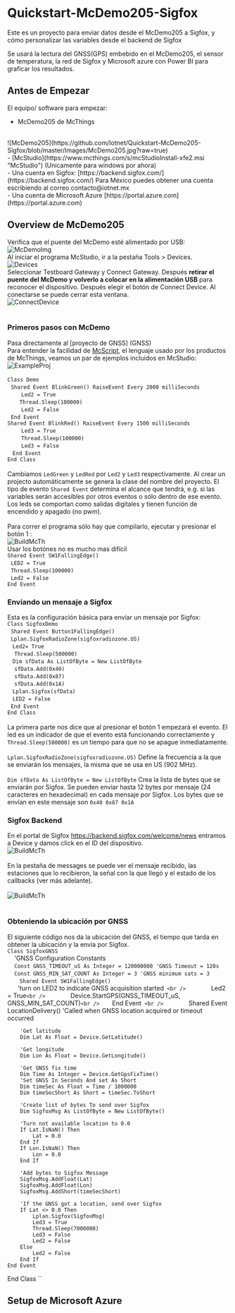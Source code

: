# Quickstart-McDemo205-Sigfox #
Este es un proyecto para enviar datos desde el McDemo205 a Sigfox, y cómo personalizar las variables desde el backend de Sigfox

Se usará la lectura del GNSS(GPS) embebido en el McDemo205, el sensor de temperatura, la red de Sigfox y Microsoft azure con Power BI para graficar los resultados.

## Antes de Empezar ##
El equipo/ software para empezar:
<br />
- McDemo205 de McThings
<br />
![McDemo205](https://github.com/Iotnet/Quickstart-McDemo205-Sigfox/blob/master/Images/McDemo205.jpg?raw=true)
<br />
- [McStudio](https://www.mcthings.com/s/mcStudioInstall-xfe2.msi "McStudio")  (Unicamente para windows por ahora) <br />
- Una cuenta en Sigfox: [https://backend.sigfox.com/](https://backend.sigfox.com/) Para México puedes obtener una cuenta escribiendo al correo contacto@iotnet.mx<br />
- Una cuenta de Microsoft Azure [https://portal.azure.com](https://portal.azure.com)

## Overview de McDemo205 ##
Verifica que el puente del McDemo esté alimentado por USB:
![McDemoImg](https://github.com/Iotnet/Quickstart-McDemo205-Sigfox/blob/master/Images/Connection.png?raw=true)<br /> 
Al iniciar el programa McStudio, ir a la pestaña Tools > Devices.  <br />
![Devices](https://github.com/Iotnet/Quickstart-McDemo205-Sigfox/blob/master/Images/Captura%20de%20pantalla%202017-01-18%20a%20las%207.10.12%20p.m..png?raw=true)<br />
Seleccionar Testboard Gateway y Connect Gateway. Después **retirar el puente del McDemo y volverlo a colocar en la alimentación USB** para reconocer el dispositivo. Después elegir el botón de Connect Device. Al conectarse se puede cerrar esta ventana. 
<br />
![ConnectDevice](https://github.com/Iotnet/Quickstart-McDemo205-Sigfox/blob/master/Images/ConnectDev.png?raw=true)<br />
<br /> 
### Primeros pasos con McDemo <br />
Pasa directamente al [proyecto de GNSS] (GNSS) <br />
Para entender la facilidad de [McScript](https://static1.squarespace.com/static/5644f11fe4b0d6ca7d80d351/t/57c61f35b8a79ba9708b2cc4/1472601916268/mc-ScriptUserGuide.pdf), el lenguaje usado por los productos de McThings, veamos un par de ejemplos incluidos en McStudio:
![ExampleProj](https://github.com/Iotnet/Quickstart-McDemo205-Sigfox/blob/master/Images/ExampleProj.png?raw=true) <br />

``Class Demo``                                                     <br />
   ``Shared Event BlinkGreen() RaiseEvent Every 2000 milliSeconds`` <br />
         ``Led2 = True``                                            <br />
         ``Thread.Sleep(100000)``                                     <br />
         ``Led2 = False``                <br />
   ``End Event``                             <br />
   ``Shared Event BlinkRed() RaiseEvent Every 1500 milliSeconds``<br />
         ``Led3 = True`` <br />
         ``Thread.Sleep(100000)`` <br />
         ``Led3 = False`` <br />
    ``End Event`` <br />
``End Class`` <br /> <br />
Cambiamos ``LedGreen`` y ``LedRed`` por ``Led2`` y ``Led3`` respectivamente. Al crear un projecto automáticamente se genera la clase del nombre del proyecto. El tipo de evento ``Shared Event`` determina el alcance que tendrá, e.g. si las variables serán accesibles por otros eventos o sólo dentro de ese evento. Los leds se comportan como salidas digitales y tienen función de encendido y apagado (no pwm). <br /> <br />
Para correr el programa sólo hay que compilarlo, ejecutar y presionar el botón 1 : <br />
![BuildMcTh](https://github.com/Iotnet/Quickstart-McDemo205-Sigfox/blob/master/Images/BuildMcTh.png?raw=true) <br />
Usar los botónes no es mucho mas difícil<br />
``Shared Event SW1FallingEdge()``<br />
   ``LED2 = True``<br />
   ``Thread.Sleep(100000)``<br />
   ``Led2 = False``<br />
``End Event``<br />

### Enviando un mensaje a Sigfox
Esta es la configuración básica para enviar un mensaje por Sigfox:<br />
``Class SigfoxDemo``<br />
   ``Shared Event Button1FallingEdge()`` <br />
      ``Lplan.SigfoxRadioZone(sigfoxradiozone.US)``<br />
      ``Led2= True``<br />
      ``Thread.Sleep(500000)``<br />
      ``Dim sfData As ListOfByte = New ListOfByte``<br />
      ``sfData.Add(0x40)``<br />
      ``sfData.Add(0x87)``<br />
      ``sfData.Add(0x1A)``<br />
      ``Lplan.Sigfox(sfData)``<br />
      ``LED2 = False``<br />
   ``End Event``<br />
``End Class``<br />  
<br />
La primera parte nos dice que al presionar el botón 1 empezará el evento. El led es un indicador de que el evento está funcionando correctamente y ``Thread.Sleep(500000)`` es un tiempo para que no se apague inmediatamente.<br /> <br />
``Lplan.SigfoxRadioZone(sigfoxradiozone.US)`` Define la frecuencia a la que se enviarán los mensajes, la misma que se usa en US (902 MHz).<br /> <br />
``Dim sfData As ListOfByte = New ListOfByte`` Crea la lista de bytes que se enviarán por Sigfox. Se pueden enviar hasta 12 bytes por mensaje (24 caracteres en hexadecimal) en cada mensaje por Sigfox. Los bytes que se envían en este mensaje son ``0x40 0x87 0x1A`` <br />

### Sigfox Backend
En el portal de Sigfox https://backend.sigfox.com/welcome/news entramos a Device y damos click en el ID del dispositivo.<br />
![BuildMcTh](https://github.com/Iotnet/Quickstart-McDemo205-Sigfox/blob/master/Images/Device.png?raw=true) <br /> <br />
En la pestaña de messages se puede ver el mensaje recibido, las estaciones que lo recibieron, la señal con la que llegó y el estado de los callbacks (ver más adelante). <br /> <br />
![BuildMcTh](https://github.com/Iotnet/Quickstart-McDemo205-Sigfox/blob/master/Images/Msg.png?raw=true) <br /> <br />

### Obteniendo la ubicación por GNSS
El siguiente código nos da la ubicación del GNSS, el tiempo que tarda en obtener la ubicación y la envía por Sigfox. <br />
``Class SigfoxGNSS``<br />
      'GNSS Configuration Constants<br />
      ``Const GNSS_TIMEOUT_uS As Integer = 120000000 'GNSS Timeout = 120s`` <br />
      ``Const GNSS_MIN_SAT_COUNT As Integer = 3 'GNSS minimum sats = 3`` <br />
    
    ``Shared Event SW1FallingEdge()``<br />
        'turn on LED2 to indicate GNSS acquisition started`` <br />
        ``Led2 = True``<br />
        ``Device.StartGPS(GNSS_TIMEOUT_uS, GNSS_MIN_SAT_COUNT)``<br />
    ``End Event`` <br />
    
    ``Shared Event LocationDelivery()
        'Called when GNSS location acquired or timeout occurred
        
        'Get latitude
        Dim Lat As Float = Device.GetLatitude()
        
        'Get longitude
        Dim Lon As Float = Device.GetLongitude()
        
        'Get GNSS fix time
        Dim Time As Integer = Device.GetGpsFixTime()
        'Set GNSS In Seconds And set As Short 
        Dim timeSec As Float = Time / 1000000
        Dim timeSecShort As Short = timeSec.ToShort
        
        'Create list of bytes To send over Sigfox
        Dim SigfoxMsg As ListOfByte = New ListOfByte()
        
        'Turn not available location to 0.0
        If Lat.IsNaN() Then
            Lat = 0.0
        End If
        If Lon.IsNaN() Then
            Lon = 0.0
        End If
        
        'Add bytes to Sigfox Message
        SigfoxMsg.AddFloat(Lat)
        SigfoxMsg.AddFloat(Lon)
        SigfoxMsg.AddShort(timeSecShort)
        
        'If the GNSS got a location, send over Sigfox 
        If Lat <> 0.0 Then
            Lplan.Sigfox(SigfoxMsg)
            Led3 = True
            Thread.Sleep(7000000)
            Led3 = False
            Led2 = False
        Else
            Led2 = False
        End If
    End Event   
End Class 
``
<br />


  
## Setup de Microsoft Azure ##

